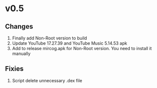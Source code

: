 # v0.5
## Changes
1. Finally add Non-Root version to build
2. Update YouTube 17.27.39 and YouTube Music 5.14.53 apk
3. Add to release mircog.apk for Non-Root version. You need to install it manually

## Fixies
1. Script delete unnecessary .dex file
